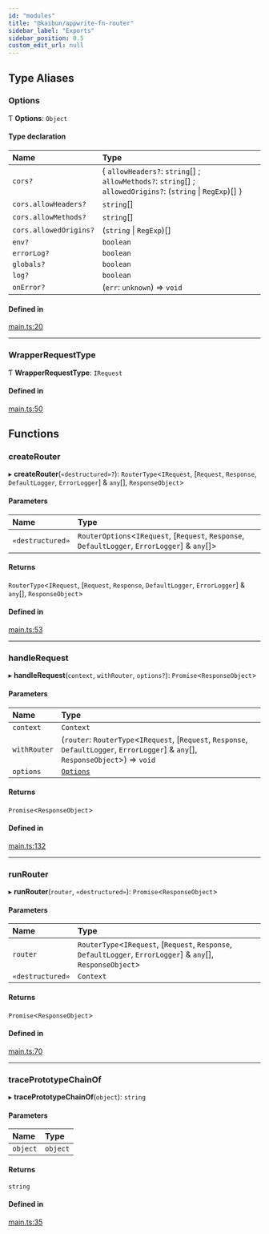 ```yaml
---
id: "modules"
title: "@kaibun/appwrite-fn-router"
sidebar_label: "Exports"
sidebar_position: 0.5
custom_edit_url: null
---
```


## Type Aliases

### Options

Ƭ **Options**: `Object`

#### Type declaration

| Name | Type |
| :------ | :------ |
| `cors?` | \{ `allowHeaders?`: `string`[] ; `allowMethods?`: `string`[] ; `allowedOrigins?`: (`string` \| `RegExp`)[]  } |
| `cors.allowHeaders?` | `string`[] |
| `cors.allowMethods?` | `string`[] |
| `cors.allowedOrigins?` | (`string` \| `RegExp`)[] |
| `env?` | `boolean` |
| `errorLog?` | `boolean` |
| `globals?` | `boolean` |
| `log?` | `boolean` |
| `onError?` | (`err`: `unknown`) => `void` |

#### Defined in

[main.ts:20](https://github.com/kaibun/appwrite-fn-router/blob/e8a94b4/src/main.ts#L20)

___

### WrapperRequestType

Ƭ **WrapperRequestType**: `IRequest`

#### Defined in

[main.ts:50](https://github.com/kaibun/appwrite-fn-router/blob/e8a94b4/src/main.ts#L50)

## Functions

### createRouter

▸ **createRouter**(`«destructured»?`): `RouterType`\<`IRequest`, [`Request`, `Response`, `DefaultLogger`, `ErrorLogger`] & `any`[], `ResponseObject`\>

#### Parameters

| Name | Type |
| :------ | :------ |
| `«destructured»` | `RouterOptions`\<`IRequest`, [`Request`, `Response`, `DefaultLogger`, `ErrorLogger`] & `any`[]\> |

#### Returns

`RouterType`\<`IRequest`, [`Request`, `Response`, `DefaultLogger`, `ErrorLogger`] & `any`[], `ResponseObject`\>

#### Defined in

[main.ts:53](https://github.com/kaibun/appwrite-fn-router/blob/e8a94b4/src/main.ts#L53)

___

### handleRequest

▸ **handleRequest**(`context`, `withRouter`, `options?`): `Promise`\<`ResponseObject`\>

#### Parameters

| Name | Type |
| :------ | :------ |
| `context` | `Context` |
| `withRouter` | (`router`: `RouterType`\<`IRequest`, [`Request`, `Response`, `DefaultLogger`, `ErrorLogger`] & `any`[], `ResponseObject`\>) => `void` |
| `options` | [`Options`](modules.md#options) |

#### Returns

`Promise`\<`ResponseObject`\>

#### Defined in

[main.ts:132](https://github.com/kaibun/appwrite-fn-router/blob/e8a94b4/src/main.ts#L132)

___

### runRouter

▸ **runRouter**(`router`, `«destructured»`): `Promise`\<`ResponseObject`\>

#### Parameters

| Name | Type |
| :------ | :------ |
| `router` | `RouterType`\<`IRequest`, [`Request`, `Response`, `DefaultLogger`, `ErrorLogger`] & `any`[], `ResponseObject`\> |
| `«destructured»` | `Context` |

#### Returns

`Promise`\<`ResponseObject`\>

#### Defined in

[main.ts:70](https://github.com/kaibun/appwrite-fn-router/blob/e8a94b4/src/main.ts#L70)

___

### tracePrototypeChainOf

▸ **tracePrototypeChainOf**(`object`): `string`

#### Parameters

| Name | Type |
| :------ | :------ |
| `object` | `object` |

#### Returns

`string`

#### Defined in

[main.ts:35](https://github.com/kaibun/appwrite-fn-router/blob/e8a94b4/src/main.ts#L35)
